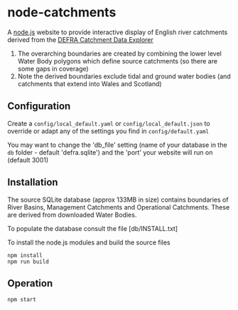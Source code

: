 # node-catchments

A [node.js](https://nodejs.org/api/) website to provide interactive display of English river catchments derived
from the [DEFRA Catchment Data Explorer](https://environment.data.gov.uk/catchment-planning/) 

1. The overarching boundaries are created by combining the lower level Water Body polygons which define source catchments (so there are some gaps in coverage)
2. Note the derived boundaries exclude tidal and ground water bodies (and catchments that extend into Wales and Scotland)

## Configuration

Create a `config/local_default.yaml` or `config/local_default.json` to override or adapt any of the settings you find in `config/default.yaml`

You may want to change the 'db_file' setting (name of your database in the `db` folder - default 'defra.sqlite') and the 'port' your website will run on (default 3001)

## Installation

The source SQLite database (approx 133MB in size) contains boundaries of River Basins, Management Catchments and Operational Catchments. 
These are derived from downloaded Water Bodies. 

To populate the database consult the file [db/INSTALL.txt]

To install the node.js modules and build the source files

```
npm install 
npm run build
```

## Operation

```
npm start
```


